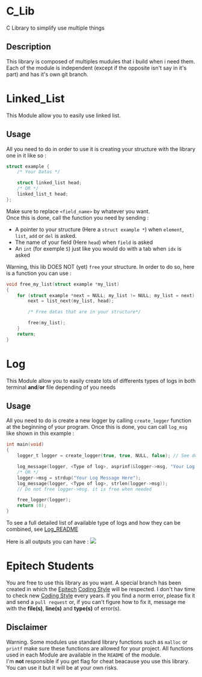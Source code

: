 # C_Lib
C Library to simplify use multiple things

## Description
This library is composed of multiples mudules that i build when i need them. Each of the module is independent (except if the opposite isn't say in it's part) and has it's own git branch.

# Linked_List
This Module allow you to easily use linked list.

## Usage
All you need to do in order to use it is creating your structure with the library one in it like so :
```C
struct example {
    /* Your Datas */

    struct linked_list head;
    /* OR */
    linked_list_t head;
};
```

Make sure to replace ``<field_name>`` by whatever you want.  
Once this is done, call the function you need by sending :  
* A pointer to your structure (Here a ``struct example *``) when ``element``, ``list``, ``add`` or ``del`` is asked.
* The name of your field (Here ``head``) when ``field`` is asked
* An ``int`` (for exemple ``5``) just like you would do with a tab when ``idx`` is asked   

Warning, this lib DOES NOT (yet) ``free`` your structure. In order to do so, here is a function you can use :
```C
void free_my_list(struct example *my_list)
{
    for (struct example *next = NULL; my_list != NULL; my_list = next) {
        next = list_next(my_list, head);

        /* Free datas that are in your structure*/

        free(my_list);
    }
    return;
}
```

# Log
This Module allow you to easily create lots of differents types of logs in both terminal **and**/**or** file depending of you needs

## Usage
All you need to do is create a new logger by calling ``create_logger`` function at the beginning of your program.
Once this is done, you can call ``log_msg`` like shown in this example : 
```C
int main(void)
{
    logger_t logger = create_logger(true, true, NULL, false); // See doxygen doc for more informations 

    log_message(logger, <Type of log>, asprinf(&logger->msg, "Your Log Message Here"));
    /* OR */
    logger->msg = strdup("Your Log Message Here");
    log_message(logger, <Type of log>, strlen(logger->msg));
    // Do not free logger->msg. it is free when needed

    free_logger(logger);
    return (0);
}
```
To see a full detailed list of available type of logs and how they can be combined, see [Log_README]([ReadMe_Logger])

Here is all outputs you can have :
![][Logger_Gif]

[ReadMe_Logger]: ./Docs/README_logger.md
[Logger_Gif]: https://s7.gifyu.com/images/lib_logger.gif

# Epitech Students
You are free to use this library as you want. A special branch has been created in which the [Epitech][Epitech_WebSite] [Coding Style][Epitech_WebSite] will be respected. I don't hav time to check new [Coding Style][Epitech_CodingStyle] every years. If you find a norm error, please fix it and send a ``pull request`` or, if you can't figure how to fix it, message me with the **file(s)**, **line(s)**  and **type(s)** of error(s).  

## Disclaimer
Warning. Some modules use standard library functions such as ``malloc`` or ``printf`` make sure these functions are allowed for your project. All functions used in each Module are available in the ``README`` of the module.   
I'm **not** responsible if you get flag for cheat beacause you use this library. You can use it but it will be at your own risks.

[Epitech_WebSite]: https://www.epitech.eu "Epitech Website"
[Epitech_CodingStyle]: https://intra.epitech.eu/file/public/technical-documentations/epitech_c_coding_style.pdf "Epitech Coding Style File"